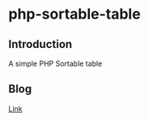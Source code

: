 # php-sortable-table

## Introduction

A simple PHP Sortable table

## Blog

[Link](https://maplesyrupweb.com/sorting-table-columns-in-php-mysql/)
